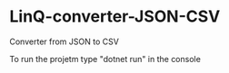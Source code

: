 # LinQ-converter-JSON-CSV
Converter from JSON to CSV


To run the projetm type "dotnet run" in the console
